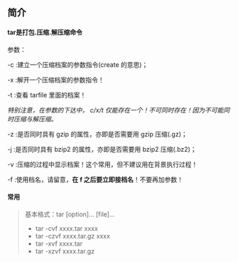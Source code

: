 ## 简介

#### tar是打包.压缩.解压缩命令

参数：

-c	:建立一个压缩档案的参数指令(create 的意思)；

-x	:解开一个压缩档案的参数指令！

-t	:查看 tarfile 里面的档案！

*特别注意，在参数的下达中， c/x/t 仅能存在一个！不可同时存在！因为不可能同时压缩与解压缩。*

-z	:是否同时具有 gzip 的属性，亦即是否需要用 gzip 压缩(.gz)；

-j	:是否同时具有 bzip2 的属性，亦即是否需要用 bzip2 压缩(.bz2)；



-v	:压缩的过程中显示档案！这个常用，但不建议用在背景执行过程！

-f	:使用档名，请留意，**在 f 之后要立即接档名**！不要再加参数！



#### 常用

> 基本格式：tar [option]... [file]...
>
> * tar -cvf xxxx.tar xxxx	
> * tar -czvf xxxx.tar.gz xxxx
> * tar -xvf xxxx.tar
> * tar -xzvf xxxx.tar.gz 